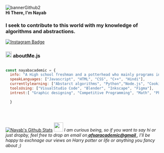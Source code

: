 ![bannerGithub2](https://github.com/Nayabacademic/Nayabacademic/assets/71265622/746ccf79-c302-4386-86de-ce0170e2f496)
<br/>
<strong> Hi There, I'm Nayab</strong>
<h3 align="left"><strong>
I seek to contribute to this world with my knowledge of algorithms and abstractions.</strong></h3>
<a target="_blank" href="https://www.instagram.com/academicafsar/">
<img src="https://img.shields.io/badge/-sidbelbase-E1306C?style=for-the-badge&logo=Instagram&logoColor=white&link=https://instagram.com/sidbelbase/" alt="Instagram Badge">
</a>

<br>

###  <img src="https://media.giphy.com/media/ln7z2eWriiQAllfVcn/giphy.gif" height="20"> **aboutMe.js**

```js

const nayabacademic = {
  info: "A High school freshman and a potterhead who mainly programs in javascrript and  has recently ventured out in c++",
  speakLanguages: ["Javascript", "HTML", "CSS", "C++", "Hindi"],
  currentlylearning: ["Abstarct algorithms", "Python","Node.js", "Cooking"],
  toolsUsing: ["VisualStudio Code", "Blender", "Inkscape", "Figma"],
  intrest:[ "Graphic designing", "Competitive Programming", "Math", "Physics" and Physics... ]
  
  }
  
```

<br>

[![Nayab's Github Stats](https://github-readme-stats.vercel.app/api?username=Nayabacademic)](https://github.com/anuraghazra/github-readme-stats)
<img src="https://media.giphy.com/media/RhwkGhrlj3NVSOxWSN/giphy.gif" height="30"> <em> I am curious being, so if you want to say hi or just dropby, feel free to drop an email on<a target="_blank" href="https://github.com/sidbelbase/sidbelbase/issues/new/choose"><strong> afsaracademic@gmail </strong></a>, I'll be happy to exchnage our views on Harry potter or life or anything you fancy about ;)</b> </em>


